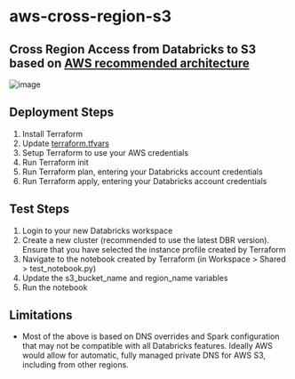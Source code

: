 # aws-cross-region-s3

## Cross Region Access from Databricks to S3 based on [AWS recommended architecture](https://repost.aws/knowledge-center/vpc-endpoints-cross-region-aws-services)

![image](https://github.com/andyweaves/aws-cross-region-s3/assets/43955924/5a0b5388-4756-49c2-ba84-6c1e6b010603)

## Deployment Steps

1. Install Terraform
2. Update [terraform.tfvars](terraform.tfvars)
3. Setup Terraform to use your AWS credentials
4. Run Terraform init
5. Run Terraform plan, entering your Databricks account credentials
6. Run Terraform apply, entering your Databricks account credentials

## Test Steps

1. Login to your new Databricks workspace
2. Create a new cluster (recommended to use the latest DBR version). Ensure that you have selected the instance profile created by Terraform
3. Navigate to the notebook created by Terraform (in Workspace > Shared > test_notebook.py)
4. Update the s3_bucket_name and region_name variables
5. Run the notebook

## Limitations

* Most of the above is based on DNS overrides and Spark configuration that may not be compatible with all Databricks features. Ideally AWS would allow for automatic, fully managed private DNS for AWS S3, including from other regions.
